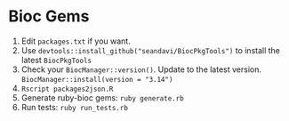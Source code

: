 # Bioc Gems

1. Edit `packages.txt` if you want.
2. Use `devtools::install_github("seandavi/BiocPkgTools")` to install the latest `BiocPkgTools`
3. Check your `BiocManager::version()`. Update to the latest version. `BiocManager::install(version = "3.14")`
4. `Rscript packages2json.R`
5. Generate ruby-bioc gems: `ruby generate.rb`
6. Run tests: `ruby run_tests.rb`
